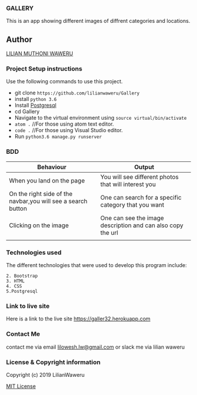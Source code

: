 ### GALLERY
This is an app showing different images of diffrent categories and locations.

## Author
[LILIAN MUTHONI WAWERU](https://github.com/lilianwaweru)

### Project Setup instructions
Use the following commands to use this project.
- git clone `https://github.com/lilianwaweru/Gallery`
- install `python 3.6`
- Install [Postgresql](https://www.postgresql.org/download/)
- cd Gallery
- Navigate to the virtual environment using `source virtual/bin/activate`
- `atom .`  //For those using atom text editor.
- `code .`  //For those using Visual Studio editor.
- Run `python3.6 manage.py runserver`

### BDD
  | Behaviour                                                    | Output                                                       |
|--------------------------------------------------------------|--------------------------------------------------------------|
| When you land on the page                                    | You will see different photos that will interest you         |
| On the right side of the navbar,you will see a search button | One can search for a specific category that you want         |
| Clicking on the image                                        | One can see the image description and can also copy the url  |
|                                                              |                                                              |                                                          |

### Technologies used
The different technologies that were used to develop this program include:
```1. Python 3.6
2. Bootstrap
3. HTML
4. CSS
5.Postgresql
```

### Link to live site
Here is a link to the live site https://galler32.herokuapp.com
### Contact Me
contact me via email lilowesh.lw@gmail.com or slack me via lilian waweru

### License  & Copyright information
Copyright (c) 2019 LilianWaweru

[MIT License](./LICENSE)




